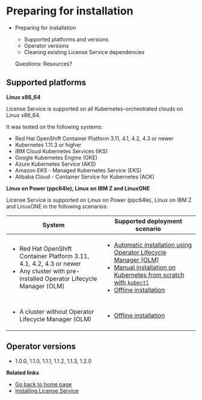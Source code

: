 
# Preparing for installation

- Preparing for installation
  - Supported platforms and versions
  - Operator versions
  - Cleaning existing License Service dependencies 

  Questions: Resources?

## Supported platforms

**Linux x86_64**

License Service is supported on all Kubernetes-orchestrated clouds on Linux x86_64.
   
It was tested on the following systems:
- Red Hat OpenShift Container Platform 3.11, 4.1, 4.2, 4.3 or newer
- Kubernetes 1.11.3 or higher
- IBM Cloud Kubernetes Services (IKS)
- Google Kubernetes Engine (GKE)
- Azure Kubernetes Service (AKS)
- Amazon EKS - Managed Kubernetes Service (EKS)
- Alibaba Cloud - Container Service for Kubernetes (ACK)
   
**Linux on Power (ppc64le), Linux on IBM Z and LinuxONE**

 License Service is supported on Linux on Power (ppc64le), Linux on IBM Z and LinuxONE in the following scenarios:

 |System|Supported deployment scenario|
 |---|---|
 |<ul><li>Red Hat OpenShift Container Platform 3.11, 4.1, 4.2, 4.3 or newer</li><li>Any cluster with pre-installed Operator Lifecycle Manager (OLM)</li></ul>|<ul><li>[Automatic installation using Operator Lifecycle Manager (OLM)](Automatic_installation.md)</li><li>[Manual installation on Kubernetes from scratch with `kubectl`](Install_from_scratch.md)</li><li>[Offline installation](Install_offline.md)</li></ul>|
|<ul><li>A cluster without Operator Lifecycle Manager (OLM)</li></ul>| <ul><li>[Offline installation](Install_offline.md)</li></ul>|

## Operator versions

- 1.0.0, 1.1.0, 1.1.1, 1.1.2, 1.1.3, 1.2.0

**Related links**

- [Go back to home page](../License_Service_main.md#documentation)
- [Installing License Service](Installation_scenarios.md)
